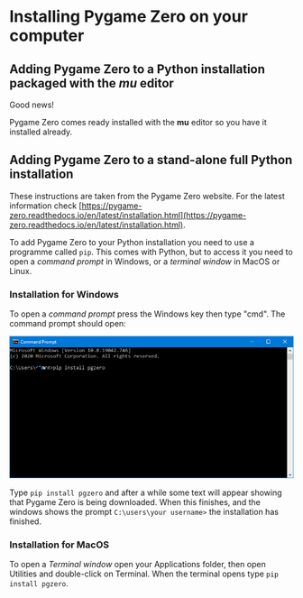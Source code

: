# Installing Pygame Zero on your computer

## Adding Pygame Zero to a Python installation packaged with the *mu* editor

Good news!

Pygame Zero comes ready installed with the **mu** editor so you have it installed already.

## Adding Pygame Zero to a stand-alone full Python installation

These instructions are taken from the Pygame Zero website. For the latest information check [https://pygame-zero.readthedocs.io/en/latest/installation.html](https://pygame-zero.readthedocs.io/en/latest/installation.html).

To add Pygame Zero to your Python installation you need to use a programme called ```pip```. This comes with Python, but to access it you need to open a *command prompt* in Windows, or a *terminal window* in MacOS or Linux.

### Installation for Windows

To open a *command prompt* press the Windows key then type "cmd". The command prompt should open:

![Windows Command Prompt](../Images/windows_cmd.png)

Type ```pip install pgzero``` and after a while some text will appear showing that Pygame Zero is being downloaded. When this finishes, and the windows shows the prompt ```C:\users\your username>``` the installation has finished.

### Installation for MacOS

To open a *Terminal window* open your Applications folder, then open Utilities and double-click on Terminal. When the terminal opens type ```pip install pgzero```.
